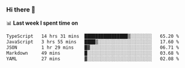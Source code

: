 ### Hi there 👋

<!--
**DBvc/DBvc** is a ✨ _special_ ✨ repository because its `README.md` (this file) appears on your GitHub profile.

Here are some ideas to get you started:

- 🔭 I’m currently working on ...
- 🌱 I’m currently learning ...
- 👯 I’m looking to collaborate on ...
- 🤔 I’m looking for help with ...
- 💬 Ask me about ...
- 📫 How to reach me: ...
- 😄 Pronouns: ...
- ⚡ Fun fact: ...
-->

📊 **Last week I spent time on**
<!--START_SECTION:waka-->

```txt
TypeScript   14 hrs 31 mins  ████████████████▒░░░░░░░░   65.20 %
JavaScript   3 hrs 55 mins   ████▒░░░░░░░░░░░░░░░░░░░░   17.60 %
JSON         1 hr 29 mins    █▓░░░░░░░░░░░░░░░░░░░░░░░   06.71 %
Markdown     49 mins         █░░░░░░░░░░░░░░░░░░░░░░░░   03.68 %
YAML         27 mins         ▓░░░░░░░░░░░░░░░░░░░░░░░░   02.08 %
```

<!--END_SECTION:waka-->
